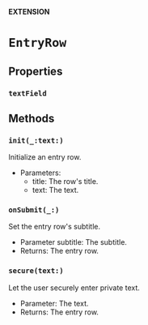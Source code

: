 **EXTENSION**

# `EntryRow`

## Properties
### `textField`

## Methods
### `init(_:text:)`

Initialize an entry row.
- Parameters:
    - title: The row's title.
    - text: The text.

### `onSubmit(_:)`

Set the entry row's subtitle.
- Parameter subtitle: The subtitle.
- Returns: The entry row.

### `secure(text:)`

Let the user securely enter private text.
- Parameter: The text.
- Returns: The entry row.
